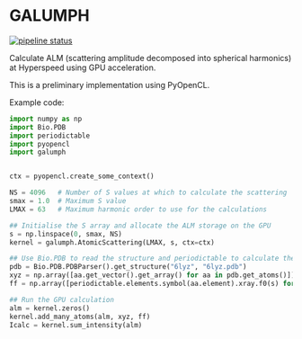 # GALUMPH #

<!---
SPDX-FileCopyrightText: 2016-2017 European Molecular Biology Laboratory (EMBL)
SPDX-FileCopyrightText: 2018 Christopher Kerr

SPDX-License-Identifier: LGPL-3.0-or-later
-->

[![pipeline status](https://git.embl.de/grp-svergun/galumph/badges/master/pipeline.svg)](https://git.embl.de/grp-svergun/galumph/commits/master)

Calculate ALM (scattering amplitude decomposed into spherical harmonics) at Hyperspeed using GPU acceleration.

This is a preliminary implementation using PyOpenCL.

Example code:
```python
import numpy as np
import Bio.PDB
import periodictable
import pyopencl
import galumph


ctx = pyopencl.create_some_context()

NS = 4096   # Number of S values at which to calculate the scattering
smax = 1.0  # Maximum S value
LMAX = 63   # Maximum harmonic order to use for the calculations

## Initialise the S array and allocate the ALM storage on the GPU
s = np.linspace(0, smax, NS)
kernel = galumph.AtomicScattering(LMAX, s, ctx=ctx)

## Use Bio.PDB to read the structure and periodictable to calculate the atomic form factors
pdb = Bio.PDB.PDBParser().get_structure("6lyz", "6lyz.pdb")
xyz = np.array([aa.get_vector().get_array() for aa in pdb.get_atoms()])
ff = np.array([periodictable.elements.symbol(aa.element).xray.f0(s) for aa in pdb.get_atoms()])

## Run the GPU calculation
alm = kernel.zeros()
kernel.add_many_atoms(alm, xyz, ff)
Icalc = kernel.sum_intensity(alm)
```
